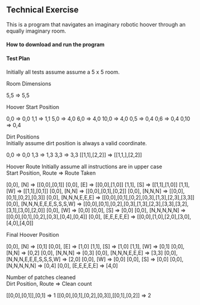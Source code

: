 ## Technical Exercise

This is a program that navigates an imaginary robotic hoover through an equally imaginary room.

#### How to download and run the program


#### Test Plan

Initially all tests assume assume a 5 x 5 room.

Room Dimensions

5,5 => 5,5

Hoover Start Position

0,0 => 0,0
1,1 => 1,1
5,0 => 4,0
6,0 => 4,0
10,0 => 4,0
0,5 => 0,4
0,6 => 0,4
0,10 => 0,4

Dirt Positions <br>
Initially assume dirt position is always a valid coordinate.

0,0 => 0,0
1,3 => 1,3
3,3 => 3,3
[[1,1],[2,2]] => [[1,1,],[2,2]]


Hoover Route
Initially assume all instructions are in upper case<br>
Start Position, Route => Route Taken

[0,0], [N] => [[0,0],[0,1]]
[0,0], [E] => [[0,0],[1,0]]
[1,1], [S] => [[1,1],[1,0]]
[1,1], [W] => [[1,1],[0,1]]
[0,0], [N,N] => [[0,0],[0,1],[0,2]]
[0,0], [N,N,N] => [[0,0],[0,1],[0,2],[0,3]]
[0,0], [N,N,N,E,E,E] => [[0,0],[0,1],[0,2],[0,3],[1,3],[2,3],[3,3]]
[0,0], [N,N,N,E,E,E,S,S,S,W] => [[0,0],[0,1],[0,2],[0,3],[1,3],[2,3],[3,3],[3,2],[3,1],[3,0],[2,0]]
[0,0], [W] => [0,0]
[0,0], [S] => [0,0]
[0,0], [N,N,N,N,N] => [[0,0],[0,1],[0,2],[0,3],[0,4],[0,4]]
[0,0], [E,E,E,E,E] => [[0,0],[1,0],[2,0],[3,0],[4,0],[4,0]]

Final Hoover Position<br>

[0,0], [N] => [0,1]
[0,0], [E] => [1,0]
[1,1], [S] => [1,0]
[1,1], [W] => [0,1]
[0,0], [N,N] => [0,2]
[0,0], [N,N,N] => [0,3]
[0,0], [N,N,N,E,E,E] => [3,3]
[0,0], [N,N,N,E,E,E,S,S,S,W] => [2,0]
[0,0], [W] => [0,0]
[0,0], [S] => [0,0]
[0,0], [N,N,N,N,N] => [0,4]
[0,0], [E,E,E,E,E] => [4,0]

Number of patches cleaned<br>
Dirt Position, Route => Clean count

[[0,0],[0,1]],[0,1] => 1
[[0,0],[0,1],[0,2],[0,3]],[[0,1],[0,2]] => 2
